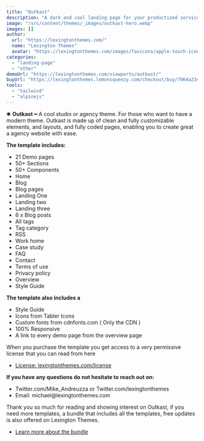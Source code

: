```yaml
---
title: "Outkast"
description: "A dark and cool landing page for your productized service."
image: "/src/content/themes/_images/outkast-hero.webp"
images: []
author:
  url: "https://lexingtonthemes.com/"
  name: "Lexington Themes"
  avatar: "https://lexingtonthemes.com/images/favicons/apple-touch-icon.png"
categories:
  - "landing-page"
  - "other"
demoUrl: "https://lexingtonthemes.com/viewports/outkast/"
buyUrl: "https://lexingtonthemes.lemonsqueezy.com/checkout/buy/7064a23c-2b0a-45a4-8e4a-8a9227ee8b0c"
tools:
  - "tailwind"
  - "alpinejs"
---
```


<p>✺&nbsp;<strong>Outkast&nbsp;</strong>━ A cool studio or agency theme. For those who want to have a modern theme. Outkast is made up of clean and fully customizable elements, and layouts, and fully coded pages, enabling you to create great a agency website with ease.</p>
<p><strong>The template includes:</strong></p>
<ul>
 <li><span style="color: var(--tw-prose-bold);">21 Demo pages</span></li>
  <li><span style="color: var(--tw-prose-bold);">50+ Sections</span></li>
  <li><span style="color: var(--tw-prose-bold);">50+ Components</span></li>
<li>Home</li>
<li>Blog
        <li>Blog pages</li>
        <li>Landing One</li>
        <li>Landing two</li>
        <li>Landing three</li>
        <li>6 x Blog posts</li>
        <li>All tags</li>
        <li>Tag category</li>
        <li>RSS</li>
        <li>Work home</li>
        <li>Case study</li>
        <li>FAQ</li>
        <li>Contact</li>
        <li>Terms of use</li>
        <li>Privacy policy</li>
        <li>Overview</li>
        <li>Style Guide</li>

</ul>
<p><strong>The template also includes a</strong></p>
<ul>
  <li>Style Guide</li>
  <li>Icons from Tabler Icons</li>
  <li>Custom fonts from cdnfonts.com ( Only the CDN )</li>
  <li>100%&nbsp;Responsive</li>
  <li>A link to every demo page from the overview page</li>
</ul>
<p>When you purchase the template you get access to a very permissive license that you can read from here</p>
<ul>
  <li><a href="https://lexingtonthemes.com/license/" rel="noopener noreferrer" target="_blank">License: lexingtonthemes.com/license</a></li>
</ul>
<p><strong>If you have any questions do not hesitate to reach out on:</strong></p>
<ul>
  <li>Twitter.com/Mike_Andreuzza or&nbsp;Twitter.com/lexingtonthemes</li>
  <li>Email: michael@lexingtonthemes.com</li>
</ul>
<p>Thank you so much for reading and showing interest on Outkast, if you need more templates, a bundle that includes all the templates, free updates is also offered on Lexington Themes.&nbsp;</p>
<ul>
  <li><a href="https://lexingtonthemes.com/pricing/" rel="noopener noreferrer" target="_blank">Learn more about the bundle</a></li>
</ul>
